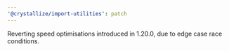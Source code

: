 ```yaml
---
'@crystallize/import-utilities': patch
---
```


Reverting speed optimisations introduced in 1.20.0, due to edge case race
conditions.
